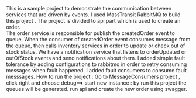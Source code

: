 This is a sample project to demonstrate the communication between services that are driven by events. I used MassTransit RabbitMQ to build this project . 
The project is divided to api part which is used to create an order.  
The order service is responsible for publish the createdOrder event to queue.
When the consumer of createdOrder event consumes message from the queue, then calls inventory services in order to update or check out of stock status.
We have a notification service that listens to orderUpdated or outOfStock events and send  notifications about them.
I added simple fault tolerance by adding configurations to rabbitmq in order to retry consuming messages when fault happened.
I added fault consumers to consume fault messsages. 
How to run the project :
Go to MessageConsumers project , click right and choose debug==> start new instance : by run this project the queues will be generated.
run api and create the new order using swagger.
